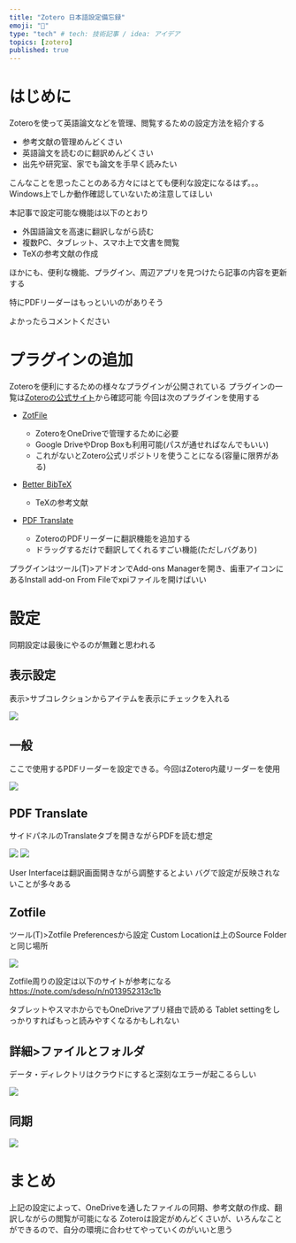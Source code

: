 ```yaml
---
title: "Zotero 日本語設定備忘録"
emoji: "🙌"
type: "tech" # tech: 技術記事 / idea: アイデア
topics: [zotero]
published: true
---
```


# はじめに
Zoteroを使って英語論文などを管理、閲覧するための設定方法を紹介する

- 参考文献の管理めんどくさい
- 英語論文を読むのに翻訳めんどくさい
- 出先や研究室、家でも論文を手早く読みたい

こんなことを思ったことのある方々にはとても便利な設定になるはず。。。
Windows上でしか動作確認していないため注意してほしい

本記事で設定可能な機能は以下のとおり
- 外国語論文を高速に翻訳しながら読む
- 複数PC、タブレット、スマホ上で文書を閲覧
- TeXの参考文献の作成

ほかにも、便利な機能、プラグイン、周辺アプリを見つけたら記事の内容を更新する

特にPDFリーダーはもっといいのがありそう

よかったらコメントください

# プラグインの追加
Zoteroを便利にするための様々なプラグインが公開されている
プラグインの一覧は[Zoteroの公式サイト](https://www.zotero.org/support/plugins)から確認可能
今回は次のプラグインを使用する

- [ZotFile](http://zotfile.com/)
	- ZoteroをOneDriveで管理するために必要
	- Google DriveやDrop Boxも利用可能(パスが通せればなんでもいい)
	- これがないとZotero公式リポジトリを使うことになる(容量に限界がある)

- [Better BibTeX](https://retorque.re/zotero-better-bibtex/)
	- TeXの参考文献

- [PDF Translate](https://github.com/windingwind/zotero-pdf-translate)
	- ZoteroのPDFリーダーに翻訳機能を追加する
	- ドラッグするだけで翻訳してくれるすごい機能(ただしバグあり)

プラグインはツール(T)\>アドオンでAdd-ons Managerを開き、歯車アイコンにあるInstall add-on From Fileでxpiファイルを開けばいい
# 設定
同期設定は最後にやるのが無難と思われる

## 表示設定
表示\>サブコレクションからアイテムを表示にチェックを入れる

![](/images/zotero/view.png)

## 一般
ここで使用するPDFリーダーを設定できる。今回はZotero内蔵リーダーを使用

![](/images/zotero/standard.png)


## PDF Translate
サイドパネルのTranslateタブを開きながらPDFを読む想定

![](/images/zotero/translate1.png)
![](/images/zotero/translate2.png)

User Interfaceは翻訳画面開きながら調整するとよい
バグで設定が反映されないことが多々ある

## Zotfile
ツール(T)\>Zotfile Preferencesから設定
Custom Locationは上のSource Folderと同じ場所

![](/images/zotero/zotfile.png)

Zotfile周りの設定は以下のサイトが参考になる
https://note.com/sdeso/n/n013952313c1b

タブレットやスマホからでもOneDriveアプリ経由で読める
Tablet settingをしっかりすればもっと読みやすくなるかもしれない


## 詳細\>ファイルとフォルダ
データ・ディレクトリはクラウドにすると深刻なエラーが起こるらしい

![](/images/zotero/folder.png)

## 同期

![](/images/zotero/sync.png)

# まとめ
上記の設定によって、OneDriveを通したファイルの同期、参考文献の作成、翻訳しながらの閲覧が可能になる
Zoteroは設定がめんどくさいが、いろんなことができるので、自分の環境に合わせてやっていくのがいいと思う
